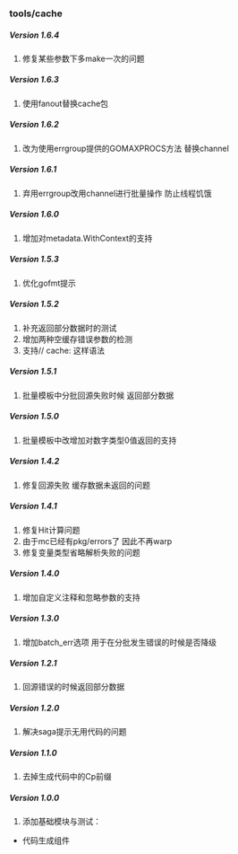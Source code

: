 ### tools/cache
##### Version 1.6.4
1. 修复某些参数下多make一次的问题

##### Version 1.6.3
1. 使用fanout替换cache包

##### Version 1.6.2
1. 改为使用errgroup提供的GOMAXPROCS方法 替换channel

##### Version 1.6.1
1. 弃用errgroup改用channel进行批量操作 防止线程饥饿
##### Version 1.6.0
1. 增加对metadata.WithContext的支持

##### Version 1.5.3
1. 优化gofmt提示

##### Version 1.5.2
1. 补充返回部分数据时的测试
2. 增加两种空缓存错误参数的检测
3. 支持// cache: 这样语法

##### Version 1.5.1
1. 批量模板中分批回源失败时候 返回部分数据

##### Version 1.5.0
1. 批量模板中改增加对数字类型0值返回的支持

##### Version 1.4.2
1. 修复回源失败 缓存数据未返回的问题

##### Version 1.4.1
1. 修复Hit计算问题
2. 由于mc已经有pkg/errors了 因此不再warp
3. 修复变量类型省略解析失败的问题

##### Version 1.4.0
1. 增加自定义注释和忽略参数的支持

##### Version 1.3.0
1. 增加batch_err选项 用于在分批发生错误的时候是否降级

##### Version 1.2.1
1. 回源错误的时候返回部分数据

##### Version 1.2.0
1. 解决saga提示无用代码的问题

##### Version 1.1.0
1. 去掉生成代码中的Cp前缀

##### Version 1.0.0

1. 添加基础模块与测试：
  - 代码生成组件
